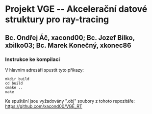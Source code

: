 # Projekt VGE -- Akcelerační datové struktury pro ray-tracing 
## Bc. Ondřej Áč, xacond00; Bc. Jozef Bilko, xbilko03; Bc. Marek Konečný, xkonec86

### Instrukce ke kompilaci
V hlavním adresáři spustit tyto příkazy:
```
mkdir build
cd build
cmake ..
make
```
Ke spuštění jsou vyžadovány ".obj" soubory z tohoto repozitáře:
https://github.com/xacond00/VGE_RT
